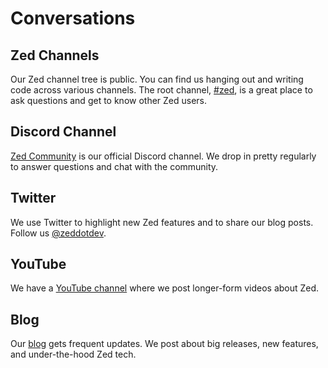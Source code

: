 # Conversations

## Zed Channels

Our Zed channel tree is public. You can find us hanging out and writing code across various channels. The root channel, [#zed](https://zed.dev/channel/zed-283), is a great place to ask questions and get to know other Zed users.

## Discord Channel

[Zed Community](https://discord.gg/qSDQ8VWc7k) is our official Discord channel. We drop in pretty regularly to answer questions and chat with the community.

## Twitter

We use Twitter to highlight new Zed features and to share our blog posts. Follow us [@zeddotdev](https://x.com/zeddotdev).

## YouTube

We have a [YouTube channel](https://www.youtube.com/@zeddotdev) where we post longer-form videos about Zed.

## Blog

Our [blog](https://zed.dev/blog) gets frequent updates. We post about big releases, new features, and under-the-hood Zed tech.
